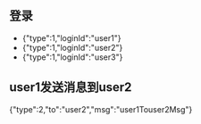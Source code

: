 ## 登录
* {"type":1,"loginId":"user1"}
* {"type":1,"loginId":"user2"}
* {"type":1,"loginId":"user3"}

## user1发送消息到user2
{"type":2,"to":"user2","msg":"user1Touser2Msg"}

